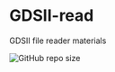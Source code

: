 # GDSII-read
GDSII file reader materials


![GitHub repo size](https://img.shields.io/github/repo-size/ashtanyuk/GDSII-read)
